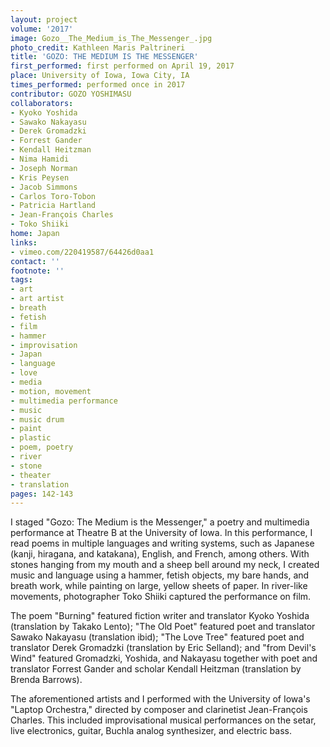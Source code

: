 ```yaml
---
layout: project
volume: '2017'
image: Gozo__The_Medium_is_The_Messenger_.jpg
photo_credit: Kathleen Maris Paltrineri
title: 'GOZO: THE MEDIUM IS THE MESSENGER'
first_performed: first performed on April 19, 2017
place: University of Iowa, Iowa City, IA
times_performed: performed once in 2017
contributor: GOZO YOSHIMASU
collaborators:
- Kyoko Yoshida
- Sawako Nakayasu
- Derek Gromadzki
- Forrest Gander
- Kendall Heitzman
- Nima Hamidi
- Joseph Norman
- Kris Peysen
- Jacob Simmons
- Carlos Toro-Tobon
- Patricia Hartland
- Jean-François Charles
- Toko Shiiki
home: Japan
links:
- vimeo.com/220419587/64426d0aa1
contact: ''
footnote: ''
tags:
- art
- art artist
- breath
- fetish
- film
- hammer
- improvisation
- Japan
- language
- love
- media
- motion, movement
- multimedia performance
- music
- music drum
- paint
- plastic
- poem, poetry
- river
- stone
- theater
- translation
pages: 142-143
---
```


I staged "Gozo: The Medium is the Messenger," a poetry and multimedia performance at Theatre B at the University of Iowa. In this performance, I read poems in multiple languages and writing systems, such as Japanese (kanji, hiragana, and katakana), English, and French, among others. With stones hanging from my mouth and a sheep bell around my neck, I created music and language using a hammer, fetish objects, my bare hands, and breath work, while painting on large, yellow sheets of paper. In river-like movements, photographer Toko Shiiki captured the performance on film.

The poem "Burning" featured fiction writer and translator Kyoko Yoshida (translation by Takako Lento); "The Old Poet" featured poet and translator Sawako Nakayasu (translation ibid); "The Love Tree" featured poet and translator Derek Gromadzki (translation by Eric Selland); and "from Devil's Wind" featured Gromadzki, Yoshida, and Nakayasu together with poet and translator Forrest Gander and scholar Kendall Heitzman (translation by Brenda Barrows).

The aforementioned artists and I performed with the University of Iowa's "Laptop Orchestra," directed by composer and clarinetist Jean-François Charles. This included improvisational musical performances on the setar, live electronics, guitar, Buchla analog synthesizer, and electric bass.
